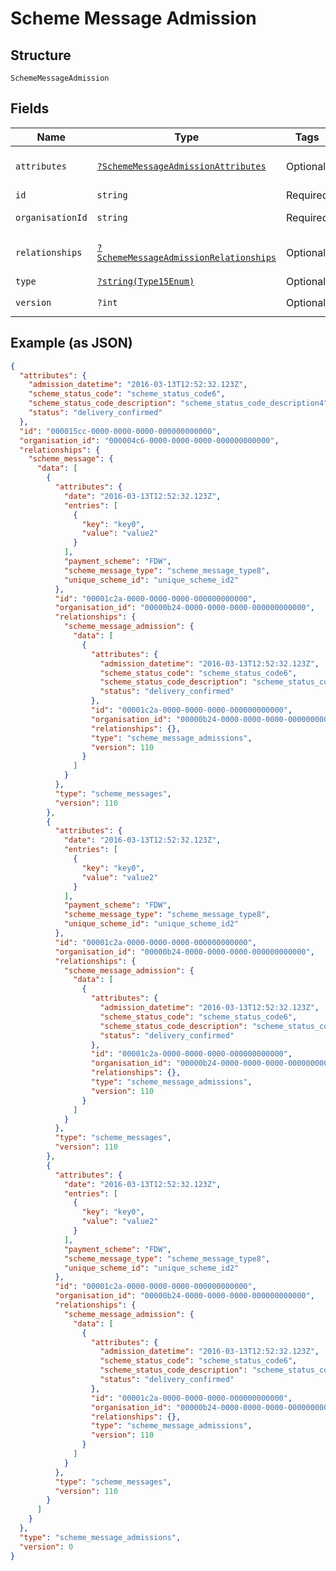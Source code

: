 
# Scheme Message Admission

## Structure

`SchemeMessageAdmission`

## Fields

| Name | Type | Tags | Description | Getter | Setter |
|  --- | --- | --- | --- | --- | --- |
| `attributes` | [`?SchemeMessageAdmissionAttributes`](../../doc/models/scheme-message-admission-attributes.md) | Optional | - | getAttributes(): ?SchemeMessageAdmissionAttributes | setAttributes(?SchemeMessageAdmissionAttributes attributes): void |
| `id` | `string` | Required | - | getId(): string | setId(string id): void |
| `organisationId` | `string` | Required | - | getOrganisationId(): string | setOrganisationId(string organisationId): void |
| `relationships` | [`?SchemeMessageAdmissionRelationships`](../../doc/models/scheme-message-admission-relationships.md) | Optional | - | getRelationships(): ?SchemeMessageAdmissionRelationships | setRelationships(?SchemeMessageAdmissionRelationships relationships): void |
| `type` | [`?string(Type15Enum)`](../../doc/models/type-15-enum.md) | Optional | - | getType(): ?string | setType(?string type): void |
| `version` | `?int` | Optional | **Constraints**: `>= 0` | getVersion(): ?int | setVersion(?int version): void |

## Example (as JSON)

```json
{
  "attributes": {
    "admission_datetime": "2016-03-13T12:52:32.123Z",
    "scheme_status_code": "scheme_status_code6",
    "scheme_status_code_description": "scheme_status_code_description4",
    "status": "delivery_confirmed"
  },
  "id": "000015cc-0000-0000-0000-000000000000",
  "organisation_id": "000004c6-0000-0000-0000-000000000000",
  "relationships": {
    "scheme_message": {
      "data": [
        {
          "attributes": {
            "date": "2016-03-13T12:52:32.123Z",
            "entries": [
              {
                "key": "key0",
                "value": "value2"
              }
            ],
            "payment_scheme": "FDW",
            "scheme_message_type": "scheme_message_type8",
            "unique_scheme_id": "unique_scheme_id2"
          },
          "id": "00001c2a-0000-0000-0000-000000000000",
          "organisation_id": "00000b24-0000-0000-0000-000000000000",
          "relationships": {
            "scheme_message_admission": {
              "data": [
                {
                  "attributes": {
                    "admission_datetime": "2016-03-13T12:52:32.123Z",
                    "scheme_status_code": "scheme_status_code6",
                    "scheme_status_code_description": "scheme_status_code_description4",
                    "status": "delivery_confirmed"
                  },
                  "id": "00001c2a-0000-0000-0000-000000000000",
                  "organisation_id": "00000b24-0000-0000-0000-000000000000",
                  "relationships": {},
                  "type": "scheme_message_admissions",
                  "version": 110
                }
              ]
            }
          },
          "type": "scheme_messages",
          "version": 110
        },
        {
          "attributes": {
            "date": "2016-03-13T12:52:32.123Z",
            "entries": [
              {
                "key": "key0",
                "value": "value2"
              }
            ],
            "payment_scheme": "FDW",
            "scheme_message_type": "scheme_message_type8",
            "unique_scheme_id": "unique_scheme_id2"
          },
          "id": "00001c2a-0000-0000-0000-000000000000",
          "organisation_id": "00000b24-0000-0000-0000-000000000000",
          "relationships": {
            "scheme_message_admission": {
              "data": [
                {
                  "attributes": {
                    "admission_datetime": "2016-03-13T12:52:32.123Z",
                    "scheme_status_code": "scheme_status_code6",
                    "scheme_status_code_description": "scheme_status_code_description4",
                    "status": "delivery_confirmed"
                  },
                  "id": "00001c2a-0000-0000-0000-000000000000",
                  "organisation_id": "00000b24-0000-0000-0000-000000000000",
                  "relationships": {},
                  "type": "scheme_message_admissions",
                  "version": 110
                }
              ]
            }
          },
          "type": "scheme_messages",
          "version": 110
        },
        {
          "attributes": {
            "date": "2016-03-13T12:52:32.123Z",
            "entries": [
              {
                "key": "key0",
                "value": "value2"
              }
            ],
            "payment_scheme": "FDW",
            "scheme_message_type": "scheme_message_type8",
            "unique_scheme_id": "unique_scheme_id2"
          },
          "id": "00001c2a-0000-0000-0000-000000000000",
          "organisation_id": "00000b24-0000-0000-0000-000000000000",
          "relationships": {
            "scheme_message_admission": {
              "data": [
                {
                  "attributes": {
                    "admission_datetime": "2016-03-13T12:52:32.123Z",
                    "scheme_status_code": "scheme_status_code6",
                    "scheme_status_code_description": "scheme_status_code_description4",
                    "status": "delivery_confirmed"
                  },
                  "id": "00001c2a-0000-0000-0000-000000000000",
                  "organisation_id": "00000b24-0000-0000-0000-000000000000",
                  "relationships": {},
                  "type": "scheme_message_admissions",
                  "version": 110
                }
              ]
            }
          },
          "type": "scheme_messages",
          "version": 110
        }
      ]
    }
  },
  "type": "scheme_message_admissions",
  "version": 0
}
```

